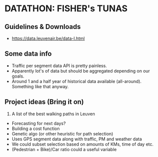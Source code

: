 # DATATHON: FISHER's TUNAS

## Guidelines & Downloads
* https://data.leuvenair.be/data-l.html

## Some data info

* Traffic per segment data API is pretty painless. 
* Apparently lot's of data but should be aggregated depending on our goals. 
* Around 1 and a half year of historical data available (all-around). Something like that anyway. 

## Project ideas (Bring it on)

1. A list of the best walking paths in Leuven
  * Forecasting for next days? 
  * Building a cost function
  * Genetic algo (or other heuristic for path selection)
  * Uses GPS segment data along with traffic, PM and weather data
  * We could subset selection based on amounts of KMs, time of day etc. 
  * (Pedestrian + Bike)/Car ratio could a useful variable
